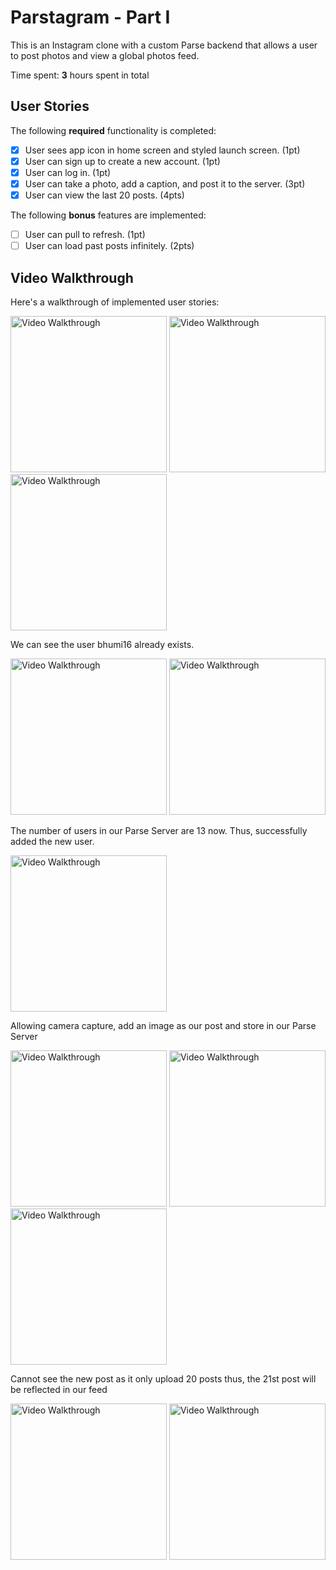 # Parstagram - Part I

This is an Instagram clone with a custom Parse backend that allows a user to post photos and view a global photos feed.

Time spent: **3** hours spent in total

## User Stories

The following **required** functionality is completed:

- [X] User sees app icon in home screen and styled launch screen. (1pt)
- [X] User can sign up to create a new account. (1pt)
- [X] User can log in. (1pt)
- [X] User can take a photo, add a caption, and post it to the server. (3pt)
- [X] User can view the last 20 posts. (4pts)

The following **bonus** features are implemented:

- [ ] User can pull to refresh. (1pt)
- [ ] User can load past posts infinitely. (2pts)

## Video Walkthrough

Here's a walkthrough of implemented user stories:

<img src='https://i.imgur.com/S6DeGKh.gif' title='Video Walkthrough' width=250 alt='Video Walkthrough' />
<img src='https://i.imgur.com/JkSrasU.gif' title='Video Walkthrough' width=250 alt='Video Walkthrough' />
<img src='https://i.imgur.com/MBwLMkO.gif' title='Video Walkthrough' width=250 alt='Video Walkthrough' />

We can see the user bhumi16 already exists.

<img src='https://i.imgur.com/5F3YN6J.gif' title='Video Walkthrough' width=250 alt='Video Walkthrough' />
<img src='https://i.imgur.com/NL4E0j9.gif' title='Video Walkthrough' width=250 alt='Video Walkthrough' />


The number of users in our Parse Server are 13 now. Thus, successfully added the new user.

<img src='https://i.imgur.com/n4iCYpi.gif' title='Video Walkthrough' width=250 alt='Video Walkthrough' />



Allowing camera capture, add an image as our post and store in our Parse Server

<img src='https://i.imgur.com/bMz3s19.gif' title='Video Walkthrough' width=250 alt='Video Walkthrough' />
<img src='https://i.imgur.com/EIFL4Ma.gif' title='Video Walkthrough' width=250 alt='Video Walkthrough' />
<img src='https://i.imgur.com/QmEN392.gif' title='Video Walkthrough' width=250 alt='Video Walkthrough' />


Cannot see the new post as it only upload 20 posts thus, the 21st post will be reflected in our feed

<img src='https://i.imgur.com/enWyrEq.gif' title='Video Walkthrough' width=250 alt='Video Walkthrough' />
<img src='https://i.imgur.com/55aSx5X.gif' title='Video Walkthrough' width=250 alt='Video Walkthrough' />
